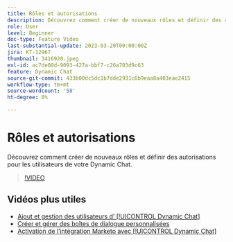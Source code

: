 ```yaml
---
title: Rôles et autorisations
description: Découvrez comment créer de nouveaux rôles et définir des autorisations pour les utilisateurs de votre Dynamic Chat.
role: User
level: Beginner
doc-type: Feature Video
last-substantial-update: 2023-03-20T00:00:00Z
jira: KT-12967
thumbnail: 3416920.jpeg
exl-id: ac7de00d-9093-427a-bbf7-c26a703d9c63
feature: Dynamic Chat
source-git-commit: 433b00dc5dc1b7dde2931c6b9eaa8a403eae2415
workflow-type: tm+mt
source-wordcount: '58'
ht-degree: 0%

---
```


# Rôles et autorisations

Découvrez comment créer de nouveaux rôles et définir des autorisations pour les utilisateurs de votre Dynamic Chat.

>[!VIDEO](https://video.tv.adobe.com/v/3416920/?quality=12&learn=on)

## Vidéos plus utiles

* [Ajout et gestion des utilisateurs d’ [!UICONTROL Dynamic Chat]](user-management.md)
* [Créer et gérer des boîtes de dialogue personnalisées](dialogue-management.md)
* [Activation de l’intégration Marketo avec [!UICONTROL Dynamic Chat]](marketo-integration.md)
